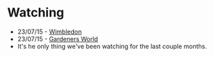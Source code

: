 # Watching

- 23/07/15 - [Wimbledon](/notes/tennis)
- 23/07/15 - [Gardeners World](/posts/gardeners-world)
- It's he only thing we've been watching for the last couple months.